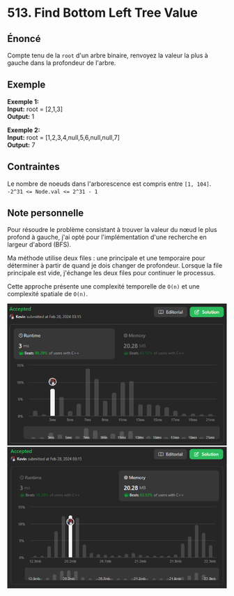 # 513. Find Bottom Left Tree Value

## Énoncé

Compte tenu de la `root` d'un arbre binaire, renvoyez la valeur la plus à gauche dans la profondeur de l'arbre.

## Exemple

**Exemple 1:**  
**Input:** root = [2,1,3]  
**Output:** 1

**Exemple 2:**  
**Input:** root = [1,2,3,4,null,5,6,null,null,7]  
**Output:** 7

## Contraintes

Le nombre de noeuds dans l'arborescence est compris entre `[1, 104]`.  
`-2^31 <= Node.val <= 2^31 - 1`

## Note personnelle

Pour résoudre le problème consistant à trouver la valeur du nœud le plus profond à gauche, j'ai opté pour l'implémentation d'une recherche en largeur d'abord (BFS).

Ma méthode utilise deux files : une principale et une temporaire pour déterminer à partir de quand je dois changer de profondeur. Lorsque la file principale est vide, j'échange les deux files pour continuer le processus.

Cette approche présente une complexité temporelle de `O(n)` et une complexité spatiale de `O(n)`.

<img src="../imgs/0513-runtime.png"/>
<img src="../imgs/0513-memory.png"/>

